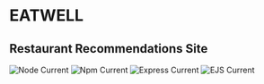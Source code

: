 # EATWELL

## Restaurant Recommendations Site

![Node Current](https://img.shields.io/badge/node-v16.0.0-darkgreen?logo=node.js)
![Npm Current](https://img.shields.io/badge/npm-7.10.0-green?logo=npm)
![Express Current](https://img.shields.io/badge/express-^4.17.1-darkgreen?logo=express)
![EJS Current](https://img.shields.io/badge/ejs-^4.17.1-darkgreen?logo=ejs)
